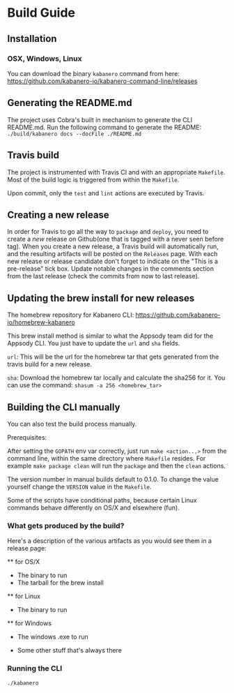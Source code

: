 # Build Guide

## Installation
### OSX, Windows, Linux
You can download the binary `kabanero` command from here:
https://github.com/kabanero-io/kabanero-command-line/releases


## Generating the README.md
The project uses Cobra's built in mechanism to generate the CLI README.md.  Run the following command to generate the README:
    ` ./build/kabanero docs --docFile ./README.md`


## Travis build
The project is instrumented with Travis CI and with an appropriate `Makefile`. Most of the build logic is triggered from within the `Makefile`.

Upon commit, only the `test` and `lint` actions are executed by Travis.

## Creating a new release

In order for Travis to go all the way to `package` and `deploy`, you need to create a *new* release on Github(one that is tagged with a never seen before tag). When you create a new release, a Travis build will automatically run, and the resulting artifacts will be posted on the `Releases` page. With each new release or release candidate don't forget to indicate on the "This is a pre-release" tick box. Update notable changes in the comments section from the last release (check the commits from now to last release).

## Updating the brew install for new releases

The homebrew repository for Kabanero CLI: https://github.com/kabanero-io/homebrew-kabanero

This brew install method is similar to what the Appsody team did for the Appsody CLI. You just have to update the `url` and `sha` fields. 

`url`: This will be the url for the homebrew tar that gets generated from the travis build for a new release. 

`sha`: Download the homebrew tar locally and calculate the sha256 for it. You can use the command:  `shasum -a 256 <homebrew_tar>` 

## Building the CLI manually
You can also test the build process manually.


Prerequisites:

After setting the `GOPATH` env var correctly, just run `make <action...>` from the command line, within the same directory where `Makefile` resides. For example `make package clean` will run the `package` and then the `clean` actions.

The version number in manual builds default to 0.1.0. To change the value yourself change the `VERSION` value in the `Makefile`. 


Some of the scripts have conditional paths, because certain Linux commands behave differently on OS/X and elsewhere (fun).

### What gets produced by the build?

Here's a description of the various artifacts as you would see them in a release page:

** for OS/X

* The binary to run
* The tarball for the brew install

** for Linux

* The binary to run

** for Windows

* The windows .exe to run 

* Some other stuff that's always there

### Running the CLI
`./kabanero`


